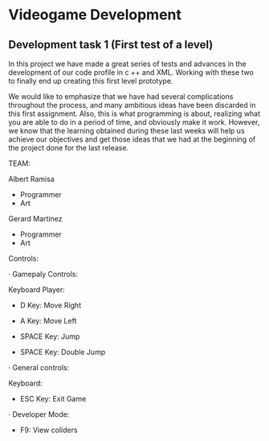 # Videogame Development
## Development task 1 (First test of a level)

In this project we have made a great series of tests and advances in the development of our code profile in c ++ and XML. Working with these two to finally end up creating this first level prototype.

We would like to emphasize that we have had several complications throughout the process, and many ambitious ideas have been discarded in this first assignment. Also, this is what programming is about, realizing what you are able to do in a period of time, and obviously make it work. However, we know that the learning obtained during these last weeks will help us achieve our objectives and get those ideas that we had at the beginning of the project done for the last release.

TEAM:

Albert Ramisa
 - Programmer
 - Art
 
Gerard Martinez
- Programmer
- Art

Controls:

· Gamepaly Controls:

Keyboard Player:

  - D Key: Move Right
 
  - A Key: Move Left
 
  - SPACE Key: Jump
  
  - SPACE Key: Double Jump
 
  · General controls:

Keyboard: 
 
 - ESC Key: Exit Game

· Developer Mode:

   - F9: View coliders

